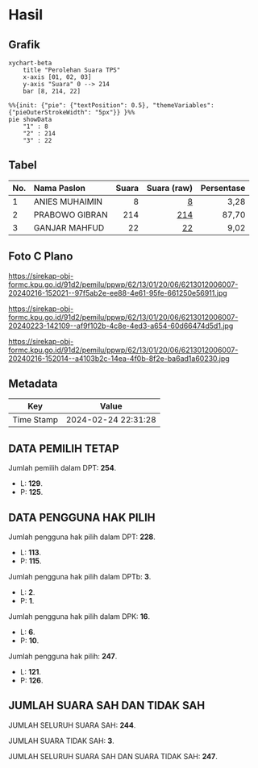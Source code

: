 # Hasil

## Grafik

```mermaid
xychart-beta
    title "Perolehan Suara TPS"
    x-axis [01, 02, 03]
    y-axis "Suara" 0 --> 214
    bar [8, 214, 22]
```

```mermaid
%%{init: {"pie": {"textPosition": 0.5}, "themeVariables": {"pieOuterStrokeWidth": "5px"}} }%%
pie showData
    "1" : 8
    "2" : 214
    "3" : 22
```

## Tabel

| No. | Nama Paslon    | Suara | Suara (raw) | Persentase |
|:--- |:-------------- | -----:| -----------:| ----------:|
| 1   | ANIES MUHAIMIN | 8     | [8][p-1]    | 3,28       |
| 2   | PRABOWO GIBRAN | 214   | [214][p-2]  | 87,70      |
| 3   | GANJAR MAHFUD  | 22    | [22][p-3]   | 9,02       |


[p-1]: https://github.com/gigit-pemilu/pemilu-2024-62-kalimantan-tengah/blob/main/pilpres/hitung-suara/sub/62-kalimantan-tengah/sub/13-barito-timur/sub/01-dusun-timur/sub/2006-jaar/sub/007-tps/sub/paslon-1.txt
[p-2]: https://github.com/gigit-pemilu/pemilu-2024-62-kalimantan-tengah/blob/main/pilpres/hitung-suara/sub/62-kalimantan-tengah/sub/13-barito-timur/sub/01-dusun-timur/sub/2006-jaar/sub/007-tps/sub/paslon-2.txt
[p-3]: https://github.com/gigit-pemilu/pemilu-2024-62-kalimantan-tengah/blob/main/pilpres/hitung-suara/sub/62-kalimantan-tengah/sub/13-barito-timur/sub/01-dusun-timur/sub/2006-jaar/sub/007-tps/sub/paslon-3.txt

## Foto C Plano

https://sirekap-obj-formc.kpu.go.id/91d2/pemilu/ppwp/62/13/01/20/06/6213012006007-20240216-152021--97f5ab2e-ee88-4e61-95fe-661250e56911.jpg

https://sirekap-obj-formc.kpu.go.id/91d2/pemilu/ppwp/62/13/01/20/06/6213012006007-20240223-142109--af9f102b-4c8e-4ed3-a654-60d66474d5d1.jpg

https://sirekap-obj-formc.kpu.go.id/91d2/pemilu/ppwp/62/13/01/20/06/6213012006007-20240216-152014--a4103b2c-14ea-4f0b-8f2e-ba6ad1a60230.jpg


## Metadata

| Key        | Value               |
| ---------- | ------------------- |
| Time Stamp | 2024-02-24 22:31:28 |


## DATA PEMILIH TETAP

Jumlah pemilih dalam DPT: **254**.
 * L: **129**.
 * P: **125**.

## DATA PENGGUNA HAK PILIH

Jumlah pengguna hak pilih dalam DPT: **228**.
 * L: **113**.
 * P: **115**.

Jumlah pengguna hak pilih dalam DPTb: **3**.
 * L: **2**.
 * P: **1**.

Jumlah pengguna hak pilih dalam DPK: **16**.
 * L: **6**.
 * P: **10**.

Jumlah pengguna hak pilih: **247**.
 * L: **121**.
 * P: **126**.

## JUMLAH SUARA SAH DAN TIDAK SAH

JUMLAH SELURUH SUARA SAH: **244**.

JUMLAH SUARA TIDAK SAH: **3**.

JUMLAH SELURUH SUARA SAH DAN SUARA TIDAK SAH: **247**.



